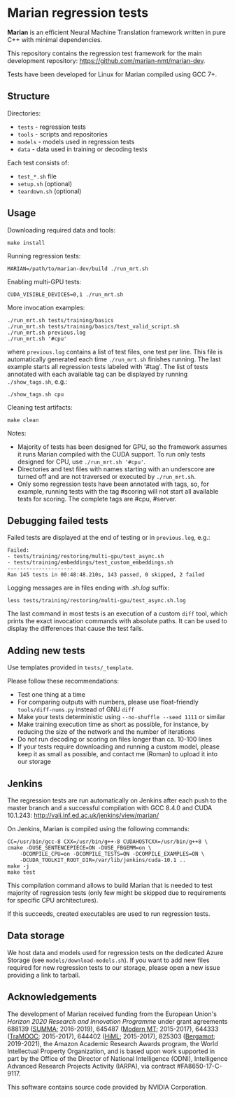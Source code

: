 Marian regression tests
=======================

<b>Marian</b> is an efficient Neural Machine Translation framework written in
pure C++ with minimal dependencies.

This repository contains the regression test framework for the main development
repository: https://github.com/marian-nmt/marian-dev.

Tests have been developed for Linux for Marian compiled using GCC 7+.


## Structure

Directories:

* `tests` - regression tests
* `tools` - scripts and repositories
* `models` - models used in regression tests
* `data` - data used in training or decoding tests

Each test consists of:

* `test_*.sh` file
* `setup.sh` (optional)
* `teardown.sh` (optional)


## Usage

Downloading required data and tools:

    make install

Running regression tests:

    MARIAN=/path/to/marian-dev/build ./run_mrt.sh

Enabling multi-GPU tests:

    CUDA_VISIBLE_DEVICES=0,1 ./run_mrt.sh

More invocation examples:

    ./run_mrt.sh tests/training/basics
    ./run_mrt.sh tests/training/basics/test_valid_script.sh
    ./run_mrt.sh previous.log
    ./run_mrt.sh '#cpu'

where `previous.log` contains a list of test files, one test per line.  This
file is automatically generated each time `./run_mrt.sh` finishes running.
The last example starts all regression tests labeled with '#tag'.  The list of
tests annotated with each available tag can be displayed by running
`./show_tags.sh`, e.g.:

    ./show_tags.sh cpu

Cleaning test artifacts:

    make clean

Notes:
- Majority of tests has been designed for GPU, so the framework assumes it runs
  Marian compiled with the CUDA support. To run only tests designed for CPU,
  use `./run_mrt.sh '#cpu'`.
- Directories and test files with names starting with an underscore are turned
  off and are not traversed or executed by `./run_mrt.sh`.
- Only some regression tests have been annotated with tags, so, for example,
  running tests with the tag #scoring will not start all available tests for
  scoring. The complete tags are #cpu, #server.


## Debugging failed tests

Failed tests are displayed at the end of testing or in `previous.log`, e.g.:

    Failed:
    - tests/training/restoring/multi-gpu/test_async.sh
    - tests/training/embeddings/test_custom_embeddings.sh
    ---------------------
    Ran 145 tests in 00:48:48.210s, 143 passed, 0 skipped, 2 failed

Logging messages are in files ending with _.sh.log_ suffix:

    less tests/training/restoring/multi-gpu/test_async.sh.log

The last command in most tests is an execution of a custom `diff` tool, which
prints the exact invocation commands with absolute paths. It can be used to
display the differences that cause the test fails.


## Adding new tests

Use templates provided in `tests/_template`.

Please follow these recommendations:

* Test one thing at a time
* For comparing outputs with numbers, please use float-friendly
  `tools/diff-nums.py` instead of GNU `diff`
* Make your tests deterministic using `--no-shuffle --seed 1111` or similar
* Make training execution time as short as possible, for instance, by reducing
  the size of the network and the number of iterations
* Do not run decoding or scoring on files longer than ca. 10-100 lines
* If your tests require downloading and running a custom model, please keep it
  as small as possible, and contact me (Roman) to upload it into our storage


## Jenkins

The regression tests are run automatically on Jenkins after each push to the
master branch and a successful compilation with GCC 8.4.0 and CUDA
10.1.243: http://vali.inf.ed.ac.uk/jenkins/view/marian/

On Jenkins, Marian is compiled using the following commands:

    CC=/usr/bin/gcc-8 CXX=/usr/bin/g++-8 CUDAHOSTCXX=/usr/bin/g++8 \
    cmake -DUSE_SENTENCEPIECE=ON -DUSE_FBGEMM=on \
        -DCOMPILE_CPU=on -DCOMPILE_TESTS=ON -DCOMPILE_EXAMPLES=ON \
        -DCUDA_TOOLKIT_ROOT_DIR=/var/lib/jenkins/cuda-10.1 ..
    make -j
    make test

This compilation command allows to build Marian that is needed to test
majority of regression tests (only few might be skipped due to requirements
for specific CPU architectures).

If this succeeds, created executables are used to run regression tests.


## Data storage

We host data and models used for regression tests on the dedicated Azure
Storage (see `models/download-models.sh`). If you want to add new files
required for new regression tests to our storage, please open a new issue
providing a link to tarball.


## Acknowledgements

The development of Marian received funding from the European Union's
_Horizon 2020 Research and Innovation Programme_ under grant agreements
688139 ([SUMMA](http://www.summa-project.eu); 2016-2019),
645487 ([Modern MT](http://www.modernmt.eu); 2015-2017),
644333 ([TraMOOC](http://tramooc.eu/); 2015-2017),
644402 ([HiML](http://www.himl.eu/); 2015-2017),
825303 ([Bergamot](https://browser.mt/); 2019-2021),
the Amazon Academic Research Awards program,
the World Intellectual Property Organization,
and is based upon work supported in part by the Office of the Director of
National Intelligence (ODNI), Intelligence Advanced Research Projects Activity
(IARPA), via contract #FA8650-17-C-9117.

This software contains source code provided by NVIDIA Corporation.

